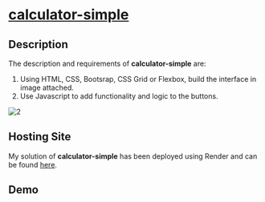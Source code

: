 # [calculator-simple](https://calculator-simple.onrender.com/)

## Description
The description and requirements of **calculator-simple** are:

1. Using HTML, CSS, Bootsrap, CSS Grid or Flexbox, build the interface in image attached.
2. Use Javascript to add functionality and logic to the buttons.

![2](https://user-images.githubusercontent.com/110848236/198022170-1628e593-1364-4c24-a6ce-b0c67629a33f.jpg)

## Hosting Site
My solution of **calculator-simple** has been deployed using Render and can be found [here](https://calculator-simple.onrender.com/).

## Demo

